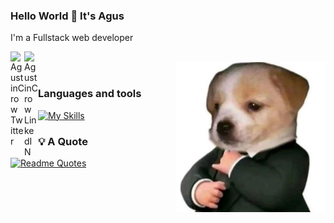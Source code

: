 ### Hello World 👋 It's Agus
I'm a Fullstack web developer
<br/>

<a href="https://twitter.com/agustinyciel">
<img align="left" alt="AgustinCrow Twitter" width="22px" src="https://icongr.am/fontawesome/twitter.svg?size=128&color=70c8ff" />
</a>
<a href="https://www.linkedin.com/in/santiago-agustin-flores/">
<img align="left" alt="AgustinCrow LinkedIN" width="22px" src="https://icongr.am/fontawesome/linkedin.svg?size=128&color=70c8ff" />
</a>

<br />

<img align="right" alt="Smoking dog" src="./img/perrito.jpg" width="240px" />

<br />

### Languages and tools
[![My Skills](https://skillicons.dev/icons?i=js,nodejs,ruby)](https://skillicons.dev)

### :bulb: A Quote
[![Readme Quotes](https://quotes-github-readme.vercel.app/api?type=horizontal&theme=dark&quote=I%20assure%20you,%20brother,%20the%20sun%20will%20shine%20on%20us%20again.&author=Loki%20in%20Avengers:%20Infinity%20War%20(2018))](https://github.com/piyushsuthar/github-readme-quotes)
<!--
**AgustinCrow/AgustinCrow** is a ✨ _special_ ✨ repository because its `README.md` (this file) appears on your GitHub profile.

Here are some ideas to get you started:

- 🔭 I’m currently working on ...
- 🌱 I’m currently learning ...
- 👯 I’m looking to collaborate on ...
- 🤔 I’m looking for help with ...
- 💬 Ask me about ...
- 📫 How to reach me: ...
- 😄 Pronouns: ...
- ⚡ Fun fact: ...
-->
